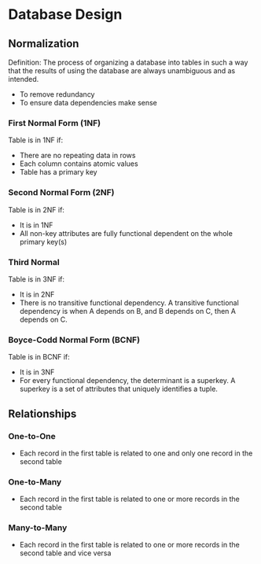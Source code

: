 # Database Design

## Normalization

Definition: The process of organizing a database into tables in such a way that the results of using the database are always unambiguous and as intended.

- To remove redundancy
- To ensure data dependencies make sense

### First Normal Form (1NF)

Table is in 1NF if:

- There are no repeating data in rows
- Each column contains atomic values
- Table has a primary key

### Second Normal Form (2NF)

Table is in 2NF if:

- It is in 1NF
- All non-key attributes are fully functional dependent on the whole primary key(s)

### Third Normal

Table is in 3NF if:

- It is in 2NF
- There is no transitive functional dependency. A transitive functional dependency is when A depends on B, and B depends on C, then A depends on C.

### Boyce-Codd Normal Form (BCNF)

Table is in BCNF if:

- It is in 3NF
- For every functional dependency, the determinant is a superkey. A superkey is a set of attributes that uniquely identifies a tuple.

## Relationships

### One-to-One

- Each record in the first table is related to one and only one record in the second table

### One-to-Many

- Each record in the first table is related to one or more records in the second table

### Many-to-Many

- Each record in the first table is related to one or more records in the second table and vice versa
